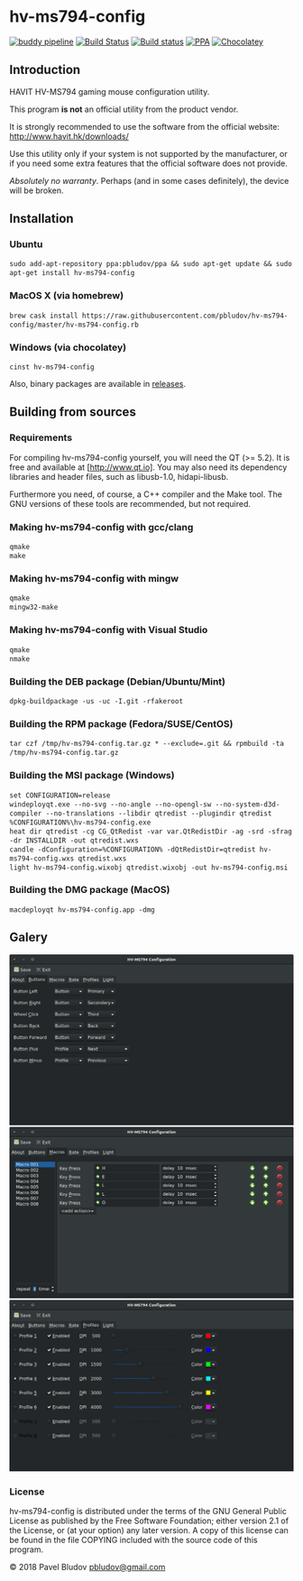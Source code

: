 # hv-ms794-config

[![buddy pipeline](https://app.buddy.works/pbludov/hv-ms794-config/pipelines/pipeline/153717/badge.svg?token=bf26fe8fed990190f11227bb2aa0c7d1e71118737795eed7b5069fff7106a015)](https://app.buddy.works/pbludov/hv-ms794-config/pipelines/pipeline/153717)
[![Build Status](https://api.travis-ci.org/pbludov/hv-ms794-config.svg?branch=master)](https://travis-ci.org/pbludov/hv-ms794-config)
[![Build status](https://ci.appveyor.com/api/projects/status/nx0r631upln4hlja?svg=true)](https://ci.appveyor.com/project/pbludov/hv-ms794-config)
[![PPA](https://img.shields.io/badge/PPA-available-brightgreen.svg)](https://launchpad.net/~pbludov/+archive/ubuntu/ppa)
[![Chocolatey](https://img.shields.io/badge/Chocolatey-available-brightgreen.svg)](https://chocolatey.org/packages/hv-ms794-config)

## Introduction
HAVIT HV-MS794 gaming mouse configuration utility.

This program **is not** an official utility from the product vendor.

It is strongly recommended to use the software from the official website:
http://www.havit.hk/downloads/

Use this utility only if your system is not supported by the manufacturer,
or if you need some extra features that the official software does not provide.

*Absolutely no warranty*. Perhaps (and in some cases definitely),
the device will be broken.

## Installation
### Ubuntu

    sudo add-apt-repository ppa:pbludov/ppa && sudo apt-get update && sudo apt-get install hv-ms794-config

### MacOS X (via homebrew)

    brew cask install https://raw.githubusercontent.com/pbludov/hv-ms794-config/master/hv-ms794-config.rb

### Windows (via chocolatey)

    cinst hv-ms794-config

Also, binary packages are available in [releases](https://github.com/pbludov/hv-ms794-config/releases).

## Building from sources
### Requirements
For compiling hv-ms794-config yourself, you will need the QT (>= 5.2).
It is free and available at [http://www.qt.io]. You may also need its
dependency libraries and header files, such as libusb-1.0, hidapi-libusb.

Furthermore you need, of course, a C++ compiler and the Make tool.
The GNU versions of these tools are recommended, but not required.

### Making hv-ms794-config with gcc/clang

    qmake
    make

### Making hv-ms794-config with mingw

    qmake
    mingw32-make

### Making hv-ms794-config with Visual Studio

    qmake
    nmake

### Building the DEB package (Debian/Ubuntu/Mint)
    
    dpkg-buildpackage -us -uc -I.git -rfakeroot

### Building the RPM package (Fedora/SUSE/CentOS)
    
    tar czf /tmp/hv-ms794-config.tar.gz * --exclude=.git && rpmbuild -ta /tmp/hv-ms794-config.tar.gz

### Building the MSI package (Windows)
    
    set CONFIGURATION=release
    windeployqt.exe --no-svg --no-angle --no-opengl-sw --no-system-d3d-compiler --no-translations --libdir qtredist --plugindir qtredist %CONFIGURATION%\hv-ms794-config.exe
    heat dir qtredist -cg CG_QtRedist -var var.QtRedistDir -ag -srd -sfrag -dr INSTALLDIR -out qtredist.wxs
    candle -dConfiguration=%CONFIGURATION% -dQtRedistDir=qtredist hv-ms794-config.wxs qtredist.wxs
    light hv-ms794-config.wixobj qtredist.wixobj -out hv-ms794-config.msi

### Building the DMG package (MacOS)

    macdeployqt hv-ms794-config.app -dmg

## Galery
![buttons](doc/buttons.png)
![macros](doc/macros.png)
![profiles](doc/profiles.png)

### License
hv-ms794-config is distributed under the terms of the GNU General Public License
as published by the Free Software Foundation; either version 2.1 of the License,
or (at your option) any later version.  A copy of this license
can be found in the file COPYING included with the source code of this program.

&copy; 2018 Pavel Bludov <pbludov@gmail.com>

